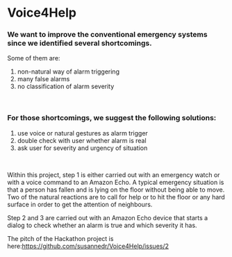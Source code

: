 # Voice4Help

### We want to improve the conventional emergency systems since we identified several shortcomings.<br>
Some of them are:<br>
1. non-natural way of alarm triggering<br>
2. many false alarms<br>
3. no classification of alarm severity<br>
<br>

### For those shortcomings, we suggest the following solutions:<br>
1. use voice or natural gestures as alarm trigger<br>
2. double check with user whether alarm is real<br>
3. ask user for severity and urgency of situation<br>
<br>

Within this project, step 1 is either carried out with an emergency watch or with a voice command to an Amazon Echo. A typical emergency situation is that a person has fallen and is lying on the floor without being able to move. Two of the natural reactions are to call for help or to hit the floor or any hard surface in order to get the attention of neighbours.

Step 2 and 3 are carried out with an Amazon Echo device that starts a dialog to check whether an alarm is true and which severity it has.

The pitch of the Hackathon project is here:https://github.com/susannedr/Voice4Help/issues/2
